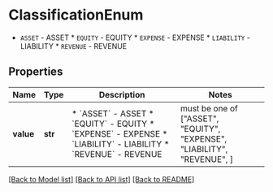 # ClassificationEnum

* `ASSET` - ASSET * `EQUITY` - EQUITY * `EXPENSE` - EXPENSE * `LIABILITY` - LIABILITY * `REVENUE` - REVENUE

## Properties
Name | Type | Description | Notes
------------ | ------------- | ------------- | -------------
**value** | **str** | * &#x60;ASSET&#x60; - ASSET * &#x60;EQUITY&#x60; - EQUITY * &#x60;EXPENSE&#x60; - EXPENSE * &#x60;LIABILITY&#x60; - LIABILITY * &#x60;REVENUE&#x60; - REVENUE |  must be one of ["ASSET", "EQUITY", "EXPENSE", "LIABILITY", "REVENUE", ]

[[Back to Model list]](../README.md#documentation-for-models) [[Back to API list]](../README.md#documentation-for-api-endpoints) [[Back to README]](../README.md)


